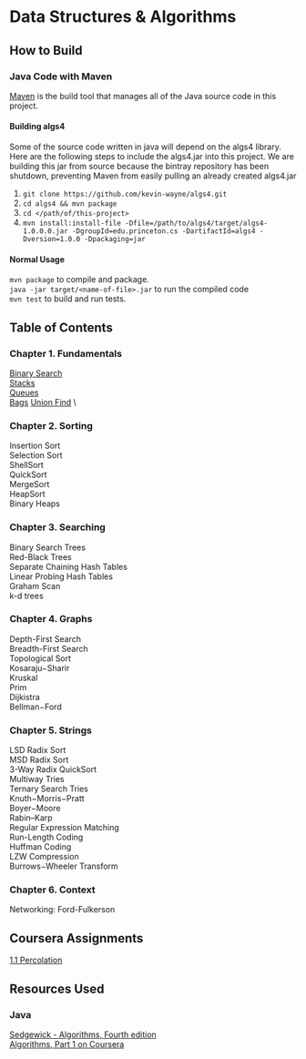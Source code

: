 # Data Structures & Algorithms

## How to Build
### Java Code with Maven
[Maven](https://maven.apache.org/) is the build tool that manages all of the
Java source code in this project. 

#### Building algs4 
Some of the source code written in java will depend on the algs4 library. Here
are the following steps to include the algs4.jar into this project. We are
building this jar from source because the bintray repository has been shutdown,
preventing Maven from easily pulling an already created algs4.jar

1. `git clone https://github.com/kevin-wayne/algs4.git`
2. `cd algs4 && mvn package`
3. `cd </path/of/this-project>`
4. `mvn install:install-file -Dfile=/path/to/algs4/target/algs4-1.0.0.0.jar -DgroupId=edu.princeton.cs -DartifactId=algs4 -Dversion=1.0.0 -Dpackaging=jar`

#### Normal Usage
`mvn package` to compile and package. \
`java -jar target/<name-of-file>.jar` to run the compiled code \
`mvn test` to build and run tests.

## Table of Contents
### Chapter 1. Fundamentals
[Binary Search](https://github.com/anthonygraca/algorithms/blob/main/src/main/java/io/anthonygraca/princeton/chapter1/BinarySearch.java) \
[Stacks](https://github.com/anthonygraca/algorithms/blob/main/src/main/java/io/anthonygraca/princeton/chapter1/Stack.java) \
[Queues](https://github.com/anthonygraca/algorithms/blob/main/src/main/java/io/anthonygraca/princeton/chapter1/Queue.java) \
[Bags](https://github.com/anthonygraca/algorithms/blob/main/src/main/java/io/anthonygraca/princeton/chapter1/Bag.java)
[Union Find](https://github.com/anthonygraca/algorithms/blob/main/src/main/java/io/anthonygraca/princeton/chapter1/UnionFind.java) \
### Chapter 2. Sorting
Insertion Sort \
Selection Sort \
ShellSort \
QuickSort \
MergeSort \
HeapSort \
Binary Heaps
### Chapter 3. Searching
Binary Search Trees \
Red-Black Trees \
Separate Chaining Hash Tables \
Linear Probing Hash Tables \
Graham Scan \
k-d trees
### Chapter 4. Graphs
Depth-First Search \
Breadth-First Search \
Topological Sort \
Kosaraju−Sharir \
Kruskal \
Prim \
Dijkistra \
Bellman−Ford
### Chapter 5. Strings
LSD Radix Sort \
MSD Radix Sort \
3-Way Radix QuickSort \
Multiway Tries \
Ternary Search Tries \
Knuth−Morris−Pratt \
Boyer−Moore \
Rabin–Karp \
Regular Expression Matching \
Run-Length Coding \
Huffman Coding \
LZW Compression \
Burrows−Wheeler Transform
### Chapter 6. Context
Networking: Ford-Fulkerson

## Coursera Assignments
[1.1 Percolation](https://github.com/anthonygraca/algorithms/tree/main/src/main/java/io/anthonygraca/princeton/chapter1/percolation)

## Resources Used
### Java
[Sedgewick - Algorithms, Fourth edition](https://www.amazon.com/Algorithms-4th-Robert-Sedgewick/dp/032157351X) \
[Algorithms, Part 1 on Coursera](https://www.coursera.org/learn/algorithms-part1/home/info)

